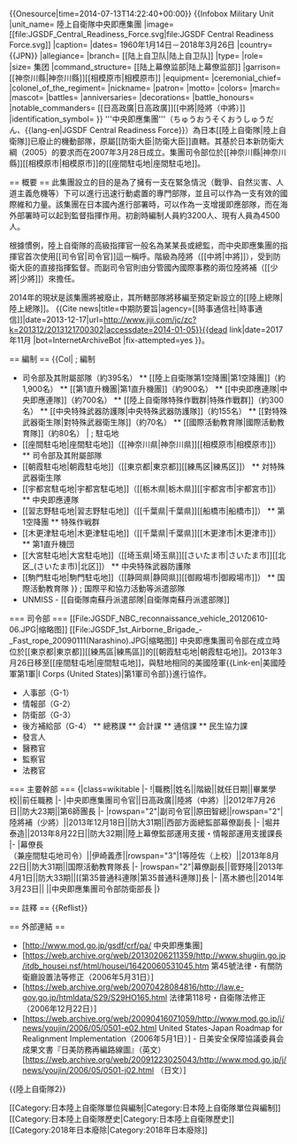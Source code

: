 {{Onesource|time=2014-07-13T14:22:40+00:00}} 
{{Infobox Military Unit
|unit_name= 陸上自衛隊中央即應集團
|image= [[file:JGSDF_Central_Readiness_Force.svg|file:JGSDF Central Readiness Force.svg]]
|caption= 
|dates= 1960年1月14日－2018年3月26日
|country= {{JPN}}
|allegiance= <!--最高统帅-->
|branch= [[陆上自卫队|陆上自卫队]]
|type= 
|role= <!--功能-->
|size= 集团
|command_structure= [[陆上幕僚监部|陆上幕僚监部]]
|garrison= [[神奈川縣|神奈川縣]][[相模原市|相模原市]]
|equipment= 
|ceremonial_chief= 
|colonel_of_the_regiment= 
|nickname= 
|patron= 
|motto= 
|colors= 
|march= 
|mascot= 
|battles= 
|anniversaries= 
|decorations= 
|battle_honours= 
|notable_commanders= [[日高政廣|日高政廣]][[中將|陸將（中將）]]
|identification_symbol= 
}}
'''中央即應集團'''（ちゅうおうそくおうしゅうだん、{{lang-en|JGSDF Central Readiness Force}}）為日本[[陸上自衛隊|陸上自衛隊]]已廢止的機動部隊，原屬[[防衛大臣|防衛大臣]]直轄。其基於日本新防衛大綱（2005）的要求而在2007年3月28日成立。集團司令部位於[[神奈川縣|神奈川縣]][[相模原市|相模原市]]的[[座間駐屯地|座間駐屯地]]。

== 概要 ==
此集團設立的目的是為了擁有一支在緊急情況（戰爭、自然災害、人道主義危機等）下可以進行迅速行動處置的專門部隊，並且可以作為一支有效的國際維和力量。該集團在日本國內進行部署時，可以作為一支增援即應部隊，而在海外部署時可以起到監督指揮作用。初創時編制人員約3200人、現有人員為4500人。

根據慣例，陸上自衛隊的高級指揮官一般名為某某長或總監，而中央即應集團的指揮官首次使用[[司令官|司令官]]這一稱呼。階級為陸將（[[中將|中將]]），受到防衛大臣的直接指揮監督。而副司令官則由分管國內國際事務的兩位陸將補（[[少將|少將]]）來擔任。

2014年的現狀是該集團將被廢止，其所轄部隊將移編至預定新設立的[[陸上總隊|陸上總隊]]。
<ref>{{Cite news|title=中期防要旨|agency=[[時事通信社|時事通信]]|date=2013-12-17|url=http://www.jiji.com/jc/zc?k=201312/2013121700302|accessdate=2014-01-05}}{{dead link|date=2017年11月 |bot=InternetArchiveBot |fix-attempted=yes }}</ref>。

== 編制 ==
{{Col|
; 編制
* 司令部及其附屬部隊（約395名）
** [[陸上自衛隊第1空降團|第1空降團]]（約1,900名）
** [[第1直升機團|第1直升機團]]（約900名）
** [[中央即應連隊|中央即應連隊]]（約700名）
** [[陸上自衛隊特殊作戰群|特殊作戰群]]（約300名）
** [[中央特殊武器防護隊|中央特殊武器防護隊]]（約155名）
** [[對特殊武器衛生隊|對特殊武器衛生隊]]（約70名）
** [[國際活動教育隊|國際活動教育隊]]（約80名）
|
; 駐屯地
* [[座間駐屯地|座間駐屯地]]（[[神奈川県|神奈川県]][[相模原市|相模原市]]）
** 司令部及其附屬部隊
* [[朝霞駐屯地|朝霞駐屯地]]（[[東京都|東京都]][[練馬区|練馬区]]）
** 対特殊武器衛生隊
* [[宇都宮駐屯地|宇都宮駐屯地]]（[[栃木県|栃木県]][[宇都宮市|宇都宮市]]）
** 中央即應連隊
* [[習志野駐屯地|習志野駐屯地]]（[[千葉県|千葉県]][[船橋市|船橋市]]）
** 第1空降團
** 特殊作戦群
* [[木更津駐屯地|木更津駐屯地]]（[[千葉県|千葉県]][[木更津市|木更津市]]）
** 第1直升機団
* [[大宮駐屯地|大宮駐屯地]]（[[埼玉県|埼玉県]][[さいたま市|さいたま市]][[北区_(さいたま市)|北区]]）
** 中央特殊武器防護隊
* [[駒門駐屯地|駒門駐屯地]]（[[静岡県|静岡県]][[御殿場市|御殿場市]]）
** 国際活動教育隊
}}
; 国際平和協力活動等派遣部隊
* UNMISS - [[自衛隊南蘇丹派遣部隊|自衛隊南蘇丹派遣部隊]]

=== 司令部 ===
[[File:JGSDF_NBC_reconnaissance_vehicle_20120610-06.JPG|缩略图]]
[[File:JGSDF_1st_Airborne_Brigade_-_Fast_rope_20090111(Narashino).JPG|缩略图]]
中央即應集團司令部在成立時位於[[東京都|東京都]][[練馬區|練馬區]]的[[朝霞駐屯地|朝霞駐屯地]]。2013年3月26日移至[[座間駐屯地|座間駐屯地]]，與駐地相同的美國陸軍{{Link-en|美國陸軍第1軍|I Corps (United States)|第1軍司令部}}進行協作。

* 人事部（G-1）
* 情報部（G-2）
* 防衛部（G-3）
* 後方補給部（G-4）
** 總務課
** 会計課
** 通信課
** 民生協力課
* 發言人
* 醫務官
* 監察官
* 法務官

=== 主要幹部 ===
{|class=wikitable
|-
!|職務||姓名||階級||就任日期||畢業學校||前任職務
|-
|中央即應集團司令官||日高政廣||陸將（中將）||2012年7月26日||防大23期||第6師團長
|-
|rowspan="2"|副司令官||原田智總||rowspan="2"|陸將補（少將）||2013年12月18日||防大31期||西部方面總監部幕僚副長
|-
|堀井泰造||2013年8月22日||防大32期||陸上幕僚監部運用支援・情報部運用支援課長
|-
|幕僚長<br />（兼座間駐屯地司令）||伊崎義彥||rowspan="3"|1等陸佐（上校）||2013年8月22日||防大31期||国際活動教育隊長
|-
|rowspan="2"|幕僚副長||菅野隆||2013年4月1日||防大33期||[[第35普通科連隊|第35普通科連隊]]長
|-
|髙木勝也||2014年3月23日|| ||中央即應集團司令部防衛部長
|}

== 註釋 ==
{{Reflist}}

== 外部連結 ==
* [http://www.mod.go.jp/gsdf/crf/pa/ 中央即應集團]
* [https://web.archive.org/web/20130206211359/http://www.shugiin.go.jp/itdb_housei.nsf/html/housei/16420060531045.htm  第45號法律・有關防衛廳設置法等修正（2006年5月31日）]
* [https://web.archive.org/web/20070428084816/http://law.e-gov.go.jp/htmldata/S29/S29HO165.html 法律第118号・自衛隊法修正（2006年12月22日）]
* [https://web.archive.org/web/20090416071059/http://www.mod.go.jp/j/news/youjin/2006/05/0501-e02.html United States-Japan Roadmap for Realignment Implementation（2006年5月1日）] - 日美安全保障協議委員会成果文書『日美防務再編路線圖』（英文）[https://web.archive.org/web/20091223025043/http://www.mod.go.jp/j/news/youjin/2006/05/0501-j02.html （日文）]

{{陸上自衛隊2}}

[[Category:日本陸上自衛隊單位與編制|Category:日本陸上自衛隊單位與編制]]
[[Category:日本陸上自衛隊歷史|Category:日本陸上自衛隊歷史]]
[[Category:2018年日本廢除|Category:2018年日本廢除]]